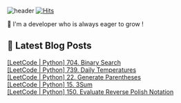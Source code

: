 

![header](https://capsule-render.vercel.app/api?type=venom&height=300&color=gradient&text=Hello%20!&textBg=false&fontSize=70&animation=blink&section=header&reversal=false)
[![Hits](https://hits.seeyoufarm.com/api/count/incr/badge.svg?url=https%3A%2F%2Fgithub.com%2Fyesolz%2Fhit-counter&count_bg=%23C6CCFF&title_bg=%23C8C8C8&icon=&icon_color=%23E7E7E7&title=welcome&edge_flat=false)](https://hits.seeyoufarm.com)

🚀 I'm a developer who is always eager to grow !

## 💌 Latest Blog Posts

<a href=https://yesolz.tistory.com/entry/LeetCode-Python-704-Binary-Search>[LeetCode | Python] 704. Binary Search</a></br><a href=https://yesolz.tistory.com/entry/LeetCode-Python-739-Daily-Temperatures>[LeetCode | Python] 739. Daily Temperatures</a></br><a href=https://yesolz.tistory.com/entry/LeetCode-Python-22-Generate-Parentheses>[LeetCode | Python] 22. Generate Parentheses</a></br><a href=https://yesolz.tistory.com/entry/LeetCode-Python-15-3Sum>[LeetCode | Python] 15. 3Sum</a></br><a href=https://yesolz.tistory.com/entry/LeetCode-Python-150-Evaluate-Reverse-Polish-Notation>[LeetCode | Python] 150. Evaluate Reverse Polish Notation</a></br>